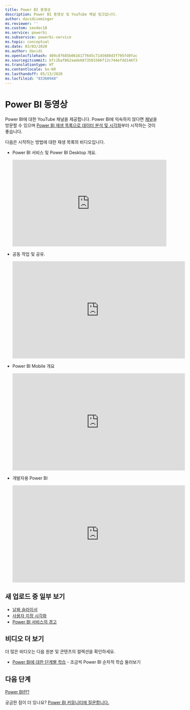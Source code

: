 ```yaml
---
title: Power BI 동영상
description: Power BI 동영상 및 YouTube 채널 링크입니다.
author: davidiseminger
ms.reviewer: ''
ms.custom: seodec18
ms.service: powerbi
ms.subservice: powerbi-service
ms.topic: conceptual
ms.date: 03/03/2020
ms.author: davidi
ms.openlocfilehash: 409c8f685b0616177645c7145680d3f795fd0fac
ms.sourcegitcommit: bfc2baf862aade6873501566f13c744efdd146f3
ms.translationtype: HT
ms.contentlocale: ko-KR
ms.lasthandoff: 05/13/2020
ms.locfileid: "83360948"
---
```

# <a name="power-bi-videos"></a>Power BI 동영상
Power BI에 대한 YouTube 채널을 제공합니다. Power BI에 익숙하지 않다면 [채널](https://www.youtube.com/user/mspowerbi/videos)을 방문할 수 있으며 [Power BI 재생 목록으로 데이터 분석 및 시각화](https://www.youtube.com/playlist?list=PL1N57mwBHtN0JFoKSR0n-tBkUJHeMP2cP)부터 시작하는 것이 좋습니다.

다음은 시작하는 방법에 대한 재생 목록의 비디오입니다.

* Power BI 서비스 및 Power BI Desktop 개요.
  
  <iframe width="500" height="281" src="https://www.youtube.com/embed/l2wy4XgQIu0" frameborder="0" allowfullscreen></iframe>
* 공동 작업 및 공유.
  
  <iframe width="560" height="315" src="https://www.youtube.com/embed/5DABLeJzQYM" frameborder="0" allow="autoplay; encrypted-media" allowfullscreen></iframe>
* Power BI Mobile 개요
  
  <iframe width="560" height="315" src="https://www.youtube.com/embed/07uBWhaCo78" frameborder="0" allow="autoplay; encrypted-media" allowfullscreen></iframe>

* 개발자용 Power BI
  <iframe width="560" height="315" src="https://www.youtube.com/embed/47uXJW1GIUY" frameborder="0" allow="autoplay; encrypted-media" allowfullscreen></iframe>  

## <a name="watch-some-of-our-new-uploads"></a>새 업로드 중 일부 보기
* [날짜 슬라이서](https://youtu.be/V7i82ZZm0vw)
* [사용자 지정 시각화](https://youtu.be/d-rXAJ3_uAo)
* [Power BI 서비스의 경고](https://youtu.be/JbL2-HJ8clE)

## <a name="more-videos"></a>비디오 더 보기
더 많은 비디오는 다음 원본 및 콘텐츠의 컬렉션을 확인하세요.

* [Power BI에 대한 단계별 학습](https://powerbi.microsoft.com/guided-learning/) - 조금씩 Power BI 순차적 학습 둘러보기

## <a name="next-steps"></a>다음 단계
[Power BI란?](power-bi-overview.md)

궁금한 점이 더 있나요? [Power BI 커뮤니티에 질문합니다.](https://community.powerbi.com/)
